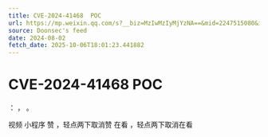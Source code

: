 ```yaml
---
title: CVE-2024-41468  POC
url: https://mp.weixin.qq.com/s?__biz=MzIwMzIyMjYzNA==&mid=2247515080&idx=1&sn=6c90e1a51f6a021248ef9872bfa0a77f
source: Doonsec's feed
date: 2024-08-02
fetch_date: 2025-10-06T18:01:23.441882
---
```


# CVE-2024-41468  POC

：
，
。

视频
小程序
赞
，轻点两下取消赞
在看
，轻点两下取消在看
